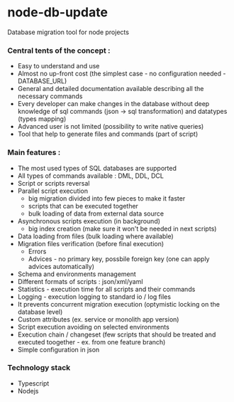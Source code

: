 # node-db-update
Database migration tool for node projects

### Central tents of the concept :

* Easy to understand and use
* Almost no up-front cost (the simplest case - no configuration needed - DATABASE_URL)
* General and detailed documentation available describing all the necessary commands 
* Every developer can make changes in the database without deep knowledge of sql commands (json -> sql transformation) and datatypes (types mapping)
* Advanced user is not limited (possibility to write native queries)
* Tool that help to generate files and commands (part of script)

### Main features :

* The most used types of SQL databases are supported
* All types of commands available : DML, DDL, DCL
* Script or scripts reversal
* Parallel script execution
  * big migration divided into few pieces to make it faster
  * scripts that can be executed together
  * bulk loading of data from external data source
* Asynchronous scripts execution (in background)
  * big index creation (make sure it won't be needed in next scripts)
* Data loading from files (bulk loading where available)
* Migration files verification (before final execution)
  * Errors
  * Advices - no primary key, possbile foreign key (one can apply advices automatically)
* Schema and environments management
* Different formats of scripts : json/xml/yaml
* Statistics - execution time for all scripts and their commands
* Logging - execution logging to standard io / log files
* It prevents concurrent migration execution (optymistic locking on the database level)
* Custom attributes (ex. service or monolith app version)
* Script execution avoiding on selected environments
* Execution chain / changeset (few scripts that should be treated and executed toogether - ex. from one feature branch)
* Simple configuration in json

### Technology stack

* Typescript
* Nodejs
